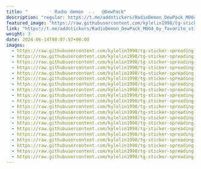 ```yaml
---
title: "‌        ◜ 𝖱𝖺𝖽𝗂𝗈 𝖽𝖾m𝗈𝗇  ៸ ៸   @DewPack"
description: "regular: https://t.me/addstickers/RadioDemon_DewPack_M004_by_favorite_stickers_bot"
featured_image: "https://raw.githubusercontent.com/kylelin1998/tg-sticker-spreading-worldwide-images/main/img/38230099-c340-4b3c-9e27-c032bc773378.jpg"
link: "https://t.me/addstickers/RadioDemon_DewPack_M004_by_favorite_stickers_bot"
weight: 3
date: 2024-06-14T08:07:57+08:00
images:
  - https://raw.githubusercontent.com/kylelin1998/tg-sticker-spreading-worldwide-images/main/img/38230099-c340-4b3c-9e27-c032bc773378.jpg
  - https://raw.githubusercontent.com/kylelin1998/tg-sticker-spreading-worldwide-images/main/img/dcce8779-7476-4f79-b118-757eda56ee8c.jpg
  - https://raw.githubusercontent.com/kylelin1998/tg-sticker-spreading-worldwide-images/main/img/af855539-3480-49f4-80fb-ca146c2109fe.jpg
  - https://raw.githubusercontent.com/kylelin1998/tg-sticker-spreading-worldwide-images/main/img/85e4e376-d823-4f83-81d2-aac5088a8ec6.jpg
  - https://raw.githubusercontent.com/kylelin1998/tg-sticker-spreading-worldwide-images/main/img/d169fb1a-1dab-4f26-bcb9-c5af229691f2.jpg
  - https://raw.githubusercontent.com/kylelin1998/tg-sticker-spreading-worldwide-images/main/img/7d674ccc-bb4f-42d1-9519-bc559cebd8e9.jpg
  - https://raw.githubusercontent.com/kylelin1998/tg-sticker-spreading-worldwide-images/main/img/0b783b69-dce5-4198-ab71-cacd841f1367.jpg
  - https://raw.githubusercontent.com/kylelin1998/tg-sticker-spreading-worldwide-images/main/img/ec241be6-064c-47cd-a17d-9bd69cdc4fa6.jpg
  - https://raw.githubusercontent.com/kylelin1998/tg-sticker-spreading-worldwide-images/main/img/692c593c-32df-4982-8f13-5d5588c2c672.jpg
  - https://raw.githubusercontent.com/kylelin1998/tg-sticker-spreading-worldwide-images/main/img/62a3aa13-adbb-4612-9b10-eca954c79787.jpg
  - https://raw.githubusercontent.com/kylelin1998/tg-sticker-spreading-worldwide-images/main/img/be10585f-f559-4303-a1b6-c80cc611febd.jpg
  - https://raw.githubusercontent.com/kylelin1998/tg-sticker-spreading-worldwide-images/main/img/aa58f8d9-9b4f-41a2-b047-a3ac4698ee59.jpg
  - https://raw.githubusercontent.com/kylelin1998/tg-sticker-spreading-worldwide-images/main/img/d8faddd4-2468-419e-8548-c72a6c4faab7.jpg
  - https://raw.githubusercontent.com/kylelin1998/tg-sticker-spreading-worldwide-images/main/img/283f7721-8870-402f-822d-217738172d0c.jpg
  - https://raw.githubusercontent.com/kylelin1998/tg-sticker-spreading-worldwide-images/main/img/36e9e83b-5f4f-489c-b7f3-94a2a15d236c.jpg
  - https://raw.githubusercontent.com/kylelin1998/tg-sticker-spreading-worldwide-images/main/img/9cc668f4-408b-49a0-8715-a15b9775df8f.jpg
  - https://raw.githubusercontent.com/kylelin1998/tg-sticker-spreading-worldwide-images/main/img/4857e49a-2481-4b8a-9cf5-12037d0c19a9.jpg
  - https://raw.githubusercontent.com/kylelin1998/tg-sticker-spreading-worldwide-images/main/img/052a3a05-1dff-4ff8-a92d-add1ccc84d60.jpg
  - https://raw.githubusercontent.com/kylelin1998/tg-sticker-spreading-worldwide-images/main/img/90315b31-9631-4777-a636-76284235fec9.jpg
  - https://raw.githubusercontent.com/kylelin1998/tg-sticker-spreading-worldwide-images/main/img/6820141f-92b8-42c7-bb44-c70fb1c316c5.jpg
---
```

